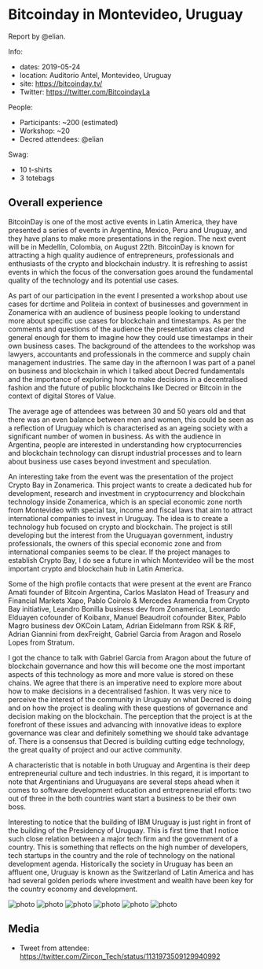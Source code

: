 # Bitcoinday in Montevideo, Uruguay

Report by @elian.

Info:

* dates: 2019-05-24
* location: Auditorio Antel, Montevideo, Uruguay
* site: https://bitcoinday.tv/
* Twitter: https://twitter.com/BitcoindayLa

People:

* Participants: ~200 (estimated)
* Workshop: ~20
* Decred attendees: @elian

Swag:

* 10 t-shirts
* 3 totebags

## Overall experience

BitcoinDay is one of the most active events in Latin America, they have presented a series of events in Argentina, Mexico, Peru and Uruguay, and they have plans to make more presentations in the region. The next event will be in Medellín, Colombia, on August 22th. BitcoinDay is known for attracting a high quality audience of entrepreneurs, professionals and enthusiasts of the crypto and blockchain industry. It is refreshing to assist events in which the focus of the conversation goes around the fundamental quality of the technology and its potential use cases.

As part of our participation in the event I presented a workshop about use cases for dcrtime and Politeia in context of businesses and government in Zonamerica with an audience of business people looking to understand more about specific use cases for blockchain and timestamps. As per the comments and questions of the audience the presentation was clear and general enough for them to imagine how they could use timestamps in their own business cases. The background of the attendees to the workshop was lawyers, accountants and professionals in the commerce and supply chain management industries. The same day in the afternoon I was part of a panel on business and blockchain in which I talked about Decred fundamentals and the importance of exploring how to make decisions in a decentralised fashion and the future of public blockchains like Decred or Bitcoin in the context of digital Stores of Value.

The average age of attendees was between 30 and 50 years old and that there was an even balance between men and women, this could be seen as a reflection of Uruguay which is characterised as an ageing society with a significant number of women in business. As with the audience in Argentina, people are interested in understanding how cryptocurrencies and blockchain technology can disrupt industrial processes and to learn about business use cases beyond investment and speculation.

An interesting take from the event was the presentation of the project Crypto Bay in Zonamerica. This project wants to create a dedicated hub for development, research and investment in cryptocurrency and blockchain technology inside Zonamerica, which is an special economic zone north from Montevideo with special tax, income and fiscal laws that aim to attract international companies to invest in Uruguay. The idea is to create a technology hub focused on crypto and blockchain. The project is still developing but the interest from the Uruguayan government, industry professionals, the owners of this special economic zone and from international companies seems to be clear. If the project manages to establish Crypto Bay, I do see a future in which Montevideo will be the most important crypto and blockchain hub in Latin America.

Some of the high profile contacts that were present at the event are Franco Amati founder of Bitcoin Argentina, Carlos Maslaton Head of Treasury and Financial Markets Xapo, Pablo Coirolo & Mercedes Aramendia from Crypto Bay initiative, Leandro Bonilla business dev from Zonamerica, Leonardo Elduayen cofounder of Koibanx, Manuel Beaudroit cofounder Bitex, Pablo Magro business dev OKCoin Latam, Adrian Eidelmann from RSK & RIF, Adrian Giannini from dexFreight, Gabriel Garcia from Aragon and Roselo Lopes from Stratum.

I got the chance to talk with Gabriel Garcia from Aragon about the future of blockchain governance and how this will become one the most important aspects of this technology as more and more value is stored on these chains. We agree that there is an imperative need to explore more about how to make decisions in a decentralised fashion. It was very nice to perceive the interest of the community in Uruguay on what Decred is doing and on how the project is dealing with these questions of governance and decision making on the blockchain. The perception that the project is at the forefront of these issues and advancing with innovative ideas to explore governance was clear and definitely something we should take advantage of. There is a consensus that Decred is building cutting edge technology, the great quality of project and our active community.

A characteristic that is notable in both Uruguay and Argentina is their deep entrepreneurial culture and tech industries. In this regard, it is important to note that Argentinians and Uruguayans are several steps ahead when it comes to software development education and entrepreneurial efforts: two out of three in the both countries want start a business to be their own boss.

Interesting to notice that the building of IBM Uruguay is just right in front of the building of the Presidency of Uruguay. This is first time that I notice such close relation between a major tech firm and the government of a country. This is something that reflects on the high number of developers, tech startups in the country and the role of technology on the national development agenda. Historically the society in Uruguay has been an affluent one, Uruguay is known as the Switzerland of Latin America and has had several golden periods where investment and wealth have been key for the country economy and development.

![photo](https://user-images.githubusercontent.com/26446555/58664327-6fc40e80-82fc-11e9-961c-06a7e94d57f3.jpg)
![photo](https://user-images.githubusercontent.com/26446555/58664329-6fc40e80-82fc-11e9-9c25-c4c23bf5c932.jpg)
![photo](https://user-images.githubusercontent.com/26446555/58664331-705ca500-82fc-11e9-9856-5f8dc1db2280.jpg)
![photo](https://user-images.githubusercontent.com/26446555/58664332-705ca500-82fc-11e9-9a76-a0a4c3c14718.jpg)
![photo](https://user-images.githubusercontent.com/26446555/58664333-705ca500-82fc-11e9-99a4-4cf03de8c5ae.jpg)
![photo](https://user-images.githubusercontent.com/26446555/58664335-70f53b80-82fc-11e9-9f7c-15337e3550fc.jpg)


## Media

* Tweet from attendee: https://twitter.com/Zircon_Tech/status/1131973509129940992
